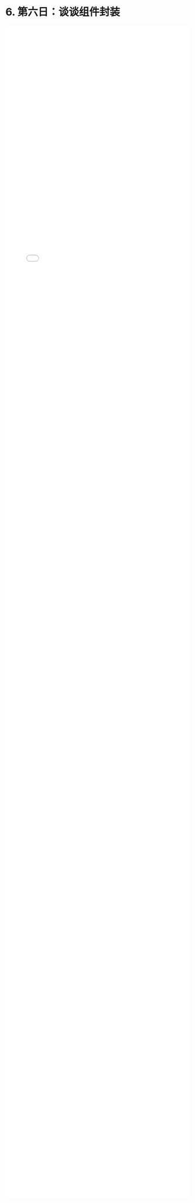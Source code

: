# 6. 第六日：谈谈组件封装
<div style="
    width: calc(100%);
    height: 80vh;
    margin-left: 0;">
<iframe class="iframe" style="height: 100%;
 width: 100%;
        border-width: 0px;" src="/tenDays/6. 第六日：谈谈组件封装.html">
</iframe>
</div>